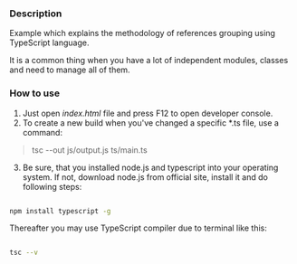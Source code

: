 ### Description

Example which explains the methodology of references grouping using TypeScript language.

It is a common thing when you have a lot of independent modules, classes and need to manage all of them.

### How to use

1. Just open *index.html* file and press F12 to open developer console.
2. To create a new build when you've changed a specific *.ts file, use a command:

> tsc --out js/output.js ts/main.ts

3. Be sure, that you installed node.js and typescript into your operating system. If not, download node.js from official site, install it and do following steps:

```bash

npm install typescript -g

```

Thereafter you may use TypeScript compiler due to terminal like this:

```bash

tsc --v

``` 